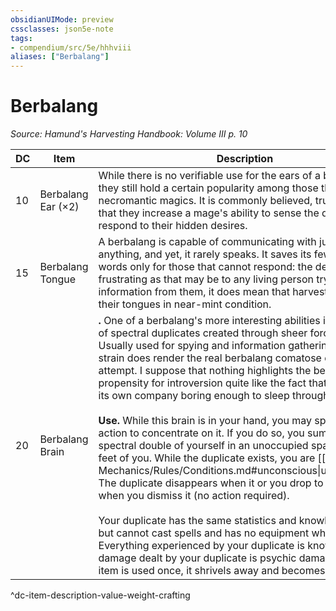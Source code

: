 ```yaml
---
obsidianUIMode: preview
cssclasses: json5e-note
tags:
- compendium/src/5e/hhhviii
aliases: ["Berbalang"]
---
```

# Berbalang
*Source: Hamund's Harvesting Handbook: Volume III p. 10* 

| DC | Item | Description | Value | Weight | Crafting |
|----|------|-------------|-------|--------|----------|
| 10 | Berbalang Ear (×2) | While there is no verifiable use for the ears of a berbalang, they still hold a certain popularity among those that study necromantic magics. It is commonly believed, truthfully or not, that they increase a mage's ability to sense the dead and respond to their hidden desires. | 5 sp | 2 lb | — |
| 15 | Berbalang Tongue | A berbalang is capable of communicating with just about anything, and yet, it rarely speaks. It saves its few precious words only for those that cannot respond: the dead. As frustrating as that may be to any living person trying to extract information from them, it does mean that harvesters can find their tongues in near-mint condition. | 3 gp | 1 lb | [[5. Mechanics/Items/Singing Skull.md\|Singing Skull]] |
| 20 | Berbalang Brain | **.** One of a berbalang's more interesting abilities is its creation of spectral duplicates created through sheer force of will. Usually used for spying and information gathering, the mental strain does render the real berbalang comatose during the attempt. I suppose that nothing highlights the berbalang's propensity for introversion quite like the fact that it finds even its own company boring enough to sleep through.<br /><br />**Use.** While this brain is in your hand, you may spend your action to concentrate on it. If you do so, you summon a spectral double of yourself in an unoccupied space within 60 feet of you. While the duplicate exists, you are [[/5. Mechanics/Rules/Conditions.md#unconscious\|unconscious]]. The duplicate disappears when it or you drop to 0 hit points or when you dismiss it (no action required).<br /><br />Your duplicate has the same statistics and knowledge as you, but cannot cast spells and has no equipment when created. Everything experienced by your duplicate is known to you. All damage dealt by your duplicate is psychic damage. Once this item is used once, it shrivels away and becomes useless. | 10 gp | 4 lb | — |
^dc-item-description-value-weight-crafting